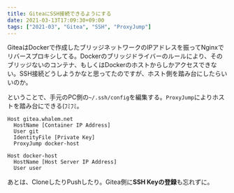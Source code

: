 ```yaml
---
title: GiteaにSSH接続できるようにする
date: 2021-03-13T17:09:30+09:00
tags: ["2021-03", "Gitea", "SSH", "ProxyJump"]
---
```


GiteaはDockerで作成したブリッジネットワークのIPアドレスを振ってNginxでリバースプロキシしてる。Dockerのブリッジドライバーのルールにより、そのブリッジないのコンテナ、もしくはDockerのホストからしかアクセスできない。SSH接続どうしようかなと思ってたのですが、ホスト側を踏み台にしたらいいのか。

ということで、手元のPC側の`~/.ssh/config`を編集する。`ProxyJump`によりホストを踏み台にできる(ﾌﾐﾌﾐ。

```
Host gitea.whalem.net
  HostName [Container IP Address]
  User git
  IdentityFile [Private Key]
  ProxyJump docker-host

Host docker-host
  HostName [Host Server IP Address]
  User user
```

あとは、CloneしたりPushしたり。Gitea側に**SSH Keyの登録**も忘れずに。